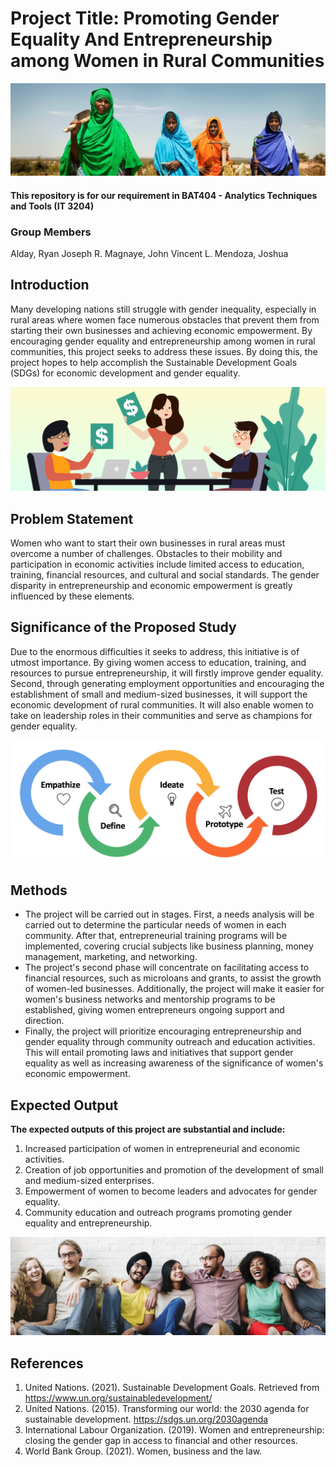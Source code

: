 # Project Title: Promoting Gender Equality And Entrepreneurship among Women in Rural Communities
![Banner](https://github.com/JanBii/ATT-FINAL_PROJECT_ALDAY-MAGNAYE-MENDOZA/blob/main/Banner.jpg)
#### This repository is for our requirement in BAT404 - Analytics Techniques and Tools (IT 3204)
### Group Members
Alday, Ryan Joseph R.
Magnaye, John Vincent L.
Mendoza, Joshua 

## Introduction
  Many developing nations still struggle with gender inequality, especially in rural areas where women face numerous obstacles that prevent them from starting their own businesses and achieving economic empowerment. By encouraging gender equality and entrepreneurship among women in rural communities, this project seeks to address these issues. By doing this, the project hopes to help accomplish the Sustainable Development Goals (SDGs) for economic development and gender equality.

![business](https://github.com/JanBii/ATT-FINAL_PROJECT_ALDAY-MAGNAYE-MENDOZA/blob/main/business.png)
## Problem Statement
  Women who want to start their own businesses in rural areas must overcome a number of challenges. Obstacles to their mobility and participation in economic activities include limited access to education, training, financial resources, and cultural and social standards. The gender disparity in entrepreneurship and economic empowerment is greatly influenced by these elements.
  
## Significance of the Proposed Study
  Due to the enormous difficulties it seeks to address, this initiative is of utmost importance. By giving women access to education, training, and resources to pursue entrepreneurship, it will firstly improve gender equality. Second, through generating employment opportunities and encouraging the establishment of small and medium-sized businesses, it will support the economic development of rural communities. It will also enable women to take on leadership roles in their communities and serve as champions for gender equality.
  
![process](https://github.com/JanBii/ATT-FINAL_PROJECT_ALDAY-MAGNAYE-MENDOZA/blob/main/process.png)  
## Methods

* The project will be carried out in stages. First, a needs analysis will be carried out to determine the particular needs of women in each community. After that, entrepreneurial training programs will be implemented, covering crucial subjects like business planning, money management, marketing, and networking.
* The project's second phase will concentrate on facilitating access to financial resources, such as microloans and grants, to assist the growth of women-led businesses. Additionally, the project will make it easier for women's business networks and mentorship programs to be established, giving women entrepreneurs ongoing support and direction.
* Finally, the project will prioritize encouraging entrepreneurship and gender equality through community outreach and education activities. This will entail promoting laws and initiatives that support gender equality as well as increasing awareness of the significance of women's economic empowerment.

## Expected Output

**The expected outputs of this project are substantial and include:**

1. Increased participation of women in entrepreneurial and economic activities.
2. Creation of job opportunities and promotion of the development of small and medium-sized enterprises.
3. Empowerment of women to become leaders and advocates for gender equality.
4. Community education and outreach programs promoting gender equality and entrepreneurship.

![equality](https://github.com/JanBii/ATT-FINAL_PROJECT_ALDAY-MAGNAYE-MENDOZA/blob/main/equality.jpg)

## References

1. United Nations. (2021). Sustainable Development Goals. Retrieved from https://www.un.org/sustainabledevelopment/
2. United Nations. (2015). Transforming our world: the 2030 agenda for sustainable development. https://sdgs.un.org/2030agenda
3. International Labour Organization. (2019). Women and entrepreneurship: closing the gender gap in access to financial and other resources.
4. World Bank Group. (2021). Women, business and the law.
